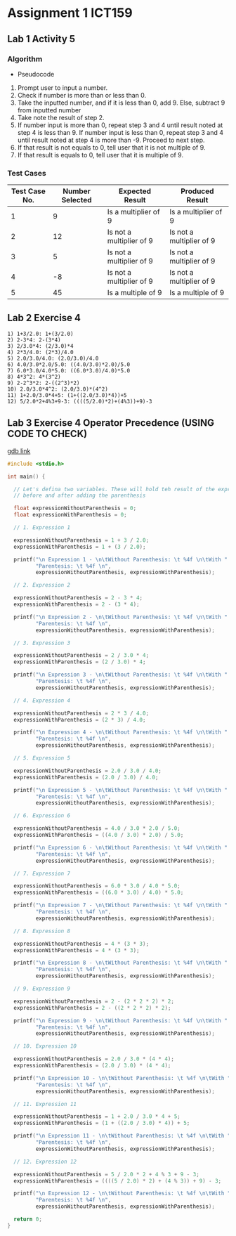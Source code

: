 # Assignment 1 ICT159

## Lab 1 Activity 5

### Algorithm

- Pseudocode

1. Prompt user to input a number.
2. Check if number is more than or less than 0.
3. Take the inputted number, and if it is less than 0, add 9. Else, subtract 9 from inputted number
4. Take note the result of step 2.
5. If number input is more than 0, repeat step 3 and 4 until result noted at step 4 is less than 9. If number input is less than 0, repeat step 3 and 4 until result noted at step 4 is more than -9. Proceed to next step.
6. If that result is not equals to 0, tell user that it is not multiple of 9.
7. If that result is equals to 0, tell user that it is multiple of 9.

### Test Cases

| Test Case No. | Number Selected | Expected Result          | Produced Result          |
| ------------- | --------------- | ------------------------ | ------------------------ |
| 1             | 9               | Is a multiplier of 9     | Is a multiplier of 9     |
| 2             | 12              | Is not a multiplier of 9 | Is not a multiplier of 9 |
| 3             | 5               | Is not a multiplier of 9 | Is not a multiplier of 9 |
| 4             | -8              | Is not a multiplier of 9 | Is not a multiplier of 9 |
| 5             | 45              | Is a multiple of 9       | Is a multiple of 9       |

## Lab 2 Exercise 4

```
1) 1+3/2.0: 1+(3/2.0)
2) 2-3*4: 2-(3*4)
3) 2/3.0*4: (2/3.0)*4
4) 2*3/4.0: (2*3)/4.0
5) 2.0/3.0/4.0: (2.0/3.0)/4.0
6) 4.0/3.0*2.0/5.0: ((4.0/3.0)*2.0)/5.0
7) 6.0*3.0/4.0*5.0: ((6.0*3.0)/4.0)*5.0
8) 4*3^2: 4*(3^2)
9) 2-2^3*2: 2-((2^3)*2)
10) 2.0/3.0*4^2: (2.0/3.0)*(4^2)
11) 1+2.0/3.0*4+5: (1+((2.0/3.0)*4))+5
12) 5/2.0*2+4%3+9-3: ((((5/2.0)*2)+(4%3))+9)-3

```

## Lab 3 Exercise 4 Operator Precedence (USING CODE TO CHECK)

[gdb link](https://onlinegdb.com/jV2Z7aXBN)

```c
#include <stdio.h>

int main() {

  // Let's defina two variables. These will hold teh result of the expression
  // before and after adding the parenthesis

  float expressionWithoutParenthesis = 0;
  float expressionWithParenthesis = 0;

  // 1. Expression 1

  expressionWithoutParenthesis = 1 + 3 / 2.0;
  expressionWithParenthesis = 1 + (3 / 2.0);

  printf("\n Expression 1 - \n\tWithout Parenthesis: \t %4f \n\tWith "
         "Parentesis: \t %4f \n",
         expressionWithoutParenthesis, expressionWithParenthesis);

  // 2. Expression 2

  expressionWithoutParenthesis = 2 - 3 * 4;
  expressionWithParenthesis = 2 - (3 * 4);

  printf("\n Expression 2 - \n\tWithout Parenthesis: \t %4f \n\tWith "
         "Parentesis: \t %4f \n",
         expressionWithoutParenthesis, expressionWithParenthesis);

  // 3. Expression 3

  expressionWithoutParenthesis = 2 / 3.0 * 4;
  expressionWithParenthesis = (2 / 3.0) * 4;

  printf("\n Expression 3 - \n\tWithout Parenthesis: \t %4f \n\tWith "
         "Parentesis: \t %4f \n",
         expressionWithoutParenthesis, expressionWithParenthesis);

  // 4. Expression 4

  expressionWithoutParenthesis = 2 * 3 / 4.0;
  expressionWithParenthesis = (2 * 3) / 4.0;

  printf("\n Expression 4 - \n\tWithout Parenthesis: \t %4f \n\tWith "
         "Parentesis: \t %4f \n",
         expressionWithoutParenthesis, expressionWithParenthesis);

  // 5. Expression 5

  expressionWithoutParenthesis = 2.0 / 3.0 / 4.0;
  expressionWithParenthesis = (2.0 / 3.0) / 4.0;

  printf("\n Expression 5 - \n\tWithout Parenthesis: \t %4f \n\tWith "
         "Parentesis: \t %4f \n",
         expressionWithoutParenthesis, expressionWithParenthesis);

  // 6. Expression 6

  expressionWithoutParenthesis = 4.0 / 3.0 * 2.0 / 5.0;
  expressionWithParenthesis = ((4.0 / 3.0) * 2.0) / 5.0;

  printf("\n Expression 6 - \n\tWithout Parenthesis: \t %4f \n\tWith "
         "Parentesis: \t %4f \n",
         expressionWithoutParenthesis, expressionWithParenthesis);

  // 7. Expression 7

  expressionWithoutParenthesis = 6.0 * 3.0 / 4.0 * 5.0;
  expressionWithParenthesis = ((6.0 * 3.0) / 4.0) * 5.0;

  printf("\n Expression 7 - \n\tWithout Parenthesis: \t %4f \n\tWith "
         "Parentesis: \t %4f \n",
         expressionWithoutParenthesis, expressionWithParenthesis);

  // 8. Expression 8

  expressionWithoutParenthesis = 4 * (3 * 3);
  expressionWithParenthesis = 4 * (3 * 3);

  printf("\n Expression 8 - \n\tWithout Parenthesis: \t %4f \n\tWith "
         "Parentesis: \t %4f \n",
         expressionWithoutParenthesis, expressionWithParenthesis);

  // 9. Expression 9

  expressionWithoutParenthesis = 2 - (2 * 2 * 2) * 2;
  expressionWithParenthesis = 2 - ((2 * 2 * 2) * 2);

  printf("\n Expression 9 - \n\tWithout Parenthesis: \t %4f \n\tWith "
         "Parentesis: \t %4f \n",
         expressionWithoutParenthesis, expressionWithParenthesis);

  // 10. Expression 10

  expressionWithoutParenthesis = 2.0 / 3.0 * (4 * 4);
  expressionWithParenthesis = (2.0 / 3.0) * (4 * 4);

  printf("\n Expression 10 - \n\tWithout Parenthesis: \t %4f \n\tWith "
         "Parentesis: \t %4f \n",
         expressionWithoutParenthesis, expressionWithParenthesis);

  // 11. Expression 11

  expressionWithoutParenthesis = 1 + 2.0 / 3.0 * 4 + 5;
  expressionWithParenthesis = (1 + ((2.0 / 3.0) * 4)) + 5;

  printf("\n Expression 11 - \n\tWithout Parenthesis: \t %4f \n\tWith "
         "Parentesis: \t %4f \n",
         expressionWithoutParenthesis, expressionWithParenthesis);

  // 12. Expression 12

  expressionWithoutParenthesis = 5 / 2.0 * 2 + 4 % 3 + 9 - 3;
  expressionWithParenthesis = ((((5 / 2.0) * 2) + (4 % 3)) + 9) - 3;

  printf("\n Expression 12 - \n\tWithout Parenthesis: \t %4f \n\tWith "
         "Parentesis: \t %4f \n",
         expressionWithoutParenthesis, expressionWithParenthesis);

  return 0;
}

```
